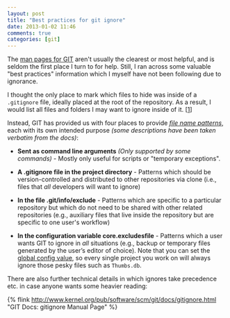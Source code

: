 ```yaml
---
layout: post
title: "Best practices for git ignore"
date: 2013-01-02 11:46
comments: true
categories: [git]
---
```

The [man pages for GIT](http://www.kernel.org/pub/software/scm/git/docs/) aren't usually the clearest or most helpful, and is seldom the first place I turn to for help. Still, I ran across some valuable "best practices" information which I myself have not been following due to ignorance.<!-- more --> 

I thought the only place to mark which files to hide was inside of a `.gitignore` file, ideally placed at the root of the repository. As a result, I would list all files and folders I may want to ignore inside of it. [[1](https://github.com/FlixelCommunity/flixel/blob/dev/.gitignore)]

Instead, GIT has provided us with four places to provide [_file name patterns_](http://www.kernel.org/pub/software/scm/git/docs/gitignore.html#_pattern_format), each with its own intended purpose _(some descriptions have been taken verbatim from the docs)_:

 * **Sent as command line arguments** _(Only supported by some commands)_ - Mostly only useful for scripts or "temporary exceptions".

 * **A .gitignore file in the project directory** - Patterns which should be version-controlled and distributed to other repositories via clone (i.e., files that _all_ developers will want to ignore)

 * **In the file .git/info/exclude** - Patterns which are specific to a particular repository but which do not need to be shared with other related repositories (e.g., auxiliary files that live inside the repository but are specific to one user's workflow)

 * **In the configuration variable core.excludesfile** - Patterns which a user wants GIT to ignore in _all_ situations (e.g., backup or temporary files generated by the user’s editor of choice). Note that you can set the [global config value](http://stackoverflow.com/questions/2114111/where-does-git-config-global-get-written-to), so every single project you work on will always ignore those pesky files such as `Thumbs.db`.


There are also further technical details in which ignores take precedence etc. in case anyone wants some heavier reading:

{% flink http://www.kernel.org/pub/software/scm/git/docs/gitignore.html "GIT Docs: gitignore Manual Page" %}

